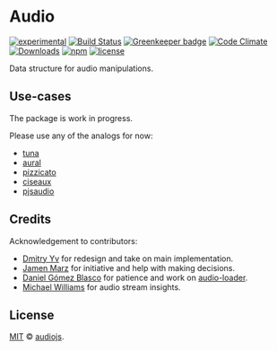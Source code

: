 # Audio

[![experimental](https://img.shields.io/badge/stability-experimental-red.svg)](http://github.com/badges/stability-badges)
[![Build Status](https://img.shields.io/travis/audiojs/audio.svg)](https://travis-ci.org/audiojs/audio)
[![Greenkeeper badge](https://badges.greenkeeper.io/audiojs/audio.svg)](https://greenkeeper.io/)
[![Code Climate](https://codeclimate.com/github/audiojs/audio/badges/gpa.svg)](https://codeclimate.com/github/audiojs/audio)
[![Downloads](https://img.shields.io/npm/dm/audio.svg)](https://npmjs.org/package/audio)
[![npm](https://img.shields.io/npm/v/audio.svg)](https://www.npmjs.com/package/audio)
[![license](https://img.shields.io/npm/l/audio.svg)](https://www.npmjs.com/package/audio)

Data structure for audio manipulations.

<!--
ideas:
	- docs
	- playground: editing based on settings-panel (demo)
	- gallery:
		- spectrum vis
		- waveform vis
		- demoscene vis
		- benchmark
		- recorder app w/ choo
		- text waveform
		- player component
	- downloads
	- size
	- image (just teaser/logo)
-->

<!--
## Usage

[![npm install audio](https://nodei.co/npm/audio.png?mini=true)](https://npmjs.org/package/audio/)

```js
const Audio = require('audio')
```
-->

## Use-cases

<!--
ideas:
- image
  file → waveform → processed waveform → file
- try yourself - requirebin demo with file opener and processing

mvp:

- stats: averages, variance
- push data
- delete data (splice?)
- insert data (splice?)
- remove Buffer, process from exports

-->

<!--
### Load `./sample.mp3`, trim, normalize, fade in, fade out, save:

```js
let audio = await new Audio('./sample.mp3')

audio
	.trim()						// remove silent head/tail
	.normalize()				// make sure max amplitude is at 1
	.fade(.5)					// fade in 0.5s at the beginning
	.fade(-3)					// fade out 3s at the end
	.save('sample-edited.wav')	// save as file
```


### Record 4s of mic input.

```js
navigator.getUserMedia({audio: true}, stream =>
	let audio = await new Audio(stream)
	audio.save('my-record.wav')
)
```

### Record and download 2 seconds of web-audio experiment

```js
//create web-audio experiment
let ctx = new AudioContext()
let osc = ctx.createOscillator()
osc.type = 'sawtooth'
osc.frequency.value = 440
osc.start()
osc.connect(ctx.destination)

//record 2 seconds of web-audio experiment
let audio = await Audio.record(osc, 2)
audio.save('experiment.wav')
osc.stop()
```

### Download AudioBuffer returned from offline context

```js
//setup offline context
let offlineCtx = new OfflineAudioContext(2, 44100*40, 44100)
audioNode.connect(offlineCtx)

//process result of offline context
offlineCtx.startRendering().then((audioBuffer) => {
	Audio(audioBuffer).save()
})
```


### Montage audio

```js
let audio = await Audio('./record.mp3')

// repeat slowed down fragment
audio.write(audio.slice(2.1, 1).scale(.9), 3.1)

// delete fragment, fade out starting from 0.3s for the duration of 2.1s
audio.remove(2.4, 2.6).fade(.3, 2.1)

// insert other fragment not overwriting the existing data
audio.insert(await Audio('./other-record.mp3'))

audio.save('edited-record', 'wav')
```

### Render waveform of HTML5 `<audio>`

```js
import Waveform from '@a-vis/waveform'

//create waveform renderer
let waveform = Waveform();

//get audio element
let audio = <audio src="./chopin.mp3"/>

//create audio holder
audio.on('load', (err, audio) => {
	let buf = audio.read(4096).getChannelData(0)

	//put left channel data to waveform renderer
	waveform.push(data).render()
})
```

### Process audio with _audio-*_ modules

```js
const Biquad = require('audio-biquad')

let lpf = new Biquad({frequency: 2000, type: 'lowpass'})
let audio = Audio(10).noise().process(lpf)
```

	Data handle - subaudio, for sprites etc

	Load intro, append 1s pause, start recording. Once ended, save as file.

Audio(['./intro.mp3', 1, MediaStream]).once('ready', (err, audio) => audio.save(Date() + '-recording.mp3'))


## [API](https://github.com/audiojs/audio/blob/master/api.md)

**1. [Core](#creation)**

* [new Audio(src?, opts?)]()
* [Audio.from(a, b?, c?, ..., opts?)]()
* [Audio.load(url, opts?, cb?)]()
* [Audio.decode(buf, opts?, cb?)]()
* [audio.buffer]()
* [audio.channels]()
* [audio.duration]()
* [audio.length]()
* [audio.sampleRate]()
* [audio.time(offset)]()
* [audio.offset(time)]()
* [Audio.gain(db)]()
* [Audio.db(gain)]()
* [Audio.isAudio(a)]()
* [Audio.isEqual(a, b, ...c)]()
* [audio.serialize(format)]()
* [audio.save(filename, opts?)]()
* [Audio.record(stream, opts?)]()
* [audio.stream(dst, opts?, onend?)]()
* [audio.clone()]()

**2. [Manipulations](#manipulations)**

* [audio.read(dst?, t?, dur?, opts?)]()
* [audio.write(src|val, t?, dur?, opts?)]()
* [audio.insert(data, t?, dur?, opts?)]()
* [audio.slice(t?, dur?, opts?)]()
* [audio.remove(t?, dur?, opts?)]()
* [audio.pad(dur, opts?)]()
* [audio.shift(amt, t?, opts?)]()
* [audio.trim(opts?)]()
* [audio.repeat(times, t?, dur?, opts?)]()
* [audio.reverse(t?, dur?, opts?)]()
* [audio.invert(t?, dur?, opts?)]()
* [audio.gain(db, t?, dur?, opts?)]()
* [audio.fade(t?, dur, opts?)]()
* [audio.normalize(t?, dur?, opts?)]()
* [audio.pan(amt, t?, dur?, opts?)]()
* [audio.mix(audio, t?, dur?, opts?)]()
* [audio.scale(amt, t?, opts?)]()
* [audio.map(fn, opts?)]()

**3. [Metrics](#metrics)**

* [audio.statistics(t?, dur?, opts?)]()
* [audio.bounds(t?, dur?, opts?)]()
* [audio.spectrum(t?, dur, opts?)]()
* [audio.cepstrum(t?, dur)]()
* [audio.loudness(t?, dur)]()
* [audio.memory(t?, dur, opts?)]()

**4. [Playback](#playback)**

* [audio.play(t?, dur?, opts?)]()
* [audio.pause()]()
* [audio.muted]()
* [audio.loop]()
* [audio.rate]()
* [audio.volume]()
* [audio.paused]() <kbd>readonly</kbd>
* [audio.currentTime]()


## See Also

* [audiojs](https://github.com/audiojs) − open-source audio components for javascript
* [web-audio-api](https://github.com/audiojs/web-audio-api) − web-audio-api implementation for nodejs

## Related
-->

The package is work in progress.

Please use any of the analogs for now:

* [tuna](https://github.com/Theodeus/tuna)
* [aural](https://github.com/mjanssen/aural)
* [pizzicato](https://github.com/alemangui/pizzicato)
* [ciseaux](https://github.com/mohayonao/ciseaux)
* [pjsaudio](https://github.com/corbanbrook/pjsaudio)

## Credits

Acknowledgement to contributors:

* [Dmitry Yv](https://github.com/dy) for redesign and take on main implementation.
* [Jamen Marz](https://github.com/jamen) for initiative and help with making decisions.
* [Daniel Gómez Blasco](https://github.com/danigb/) for patience and work on [audio-loader](https://github.com/audiojs/audio-loader).
* [Michael Williams](https://github.com/ahdinosaur) for audio stream insights.


## License

[MIT](LICENSE) &copy; <a href="https://github.com/audiojs">audiojs</a>.

